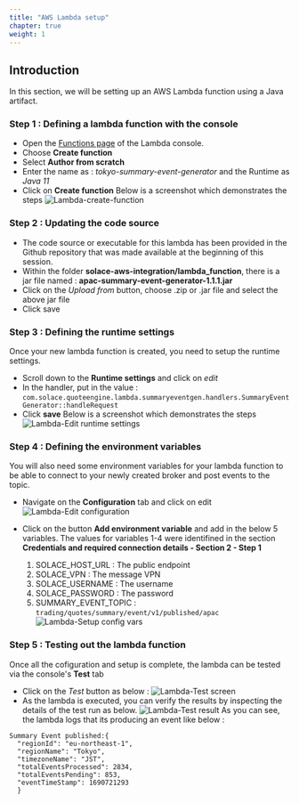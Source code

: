 ```yaml
---
title: "AWS Lambda setup"
chapter: true
weight: 1 
---
```


## Introduction
In this section, we will be setting up an AWS Lambda function using a Java artifact.


### Step 1 : Defining a lambda function with the console
- Open the [Functions page](https://console.aws.amazon.com/lambda/home#/functions) of the Lambda console.
- Choose **Create function**
- Select **Author from scratch**
- Enter the name as : _tokyo-summary-event-generator_ and the Runtime as _Java 11_
- Click on **Create function**
Below is a screenshot which demonstrates the steps
![Lambda-create-function](/images/moduleThree/lambda-create-function.png)

### Step 2 : Updating the code source
- The code source or executable for this lambda has been provided in the Github repository that was made available at the beginning of this session.
- Within the folder **solace-aws-integration/lambda_function**, there is a jar file named : **apac-summary-event-generator-1.1.1.jar**
- Click on the _Upload from_ button, choose .zip or .jar file and select the above jar file
- Click save

### Step 3 : Defining the runtime settings
Once your new lambda function is created, you need to setup the runtime settings.
- Scroll down to the **Runtime settings** and click on _edit_
- In the handler, put in the value : `com.solace.quoteengine.lambda.summaryeventgen.handlers.SummaryEventGenerator::handleRequest`
- Click **save**
Below is a screenshot which demonstrates the steps
![Lambda-Edit runtime settings](/images/moduleThree/lambda-edit-runtime-settings.png)

### Step 4 : Defining the environment variables
You will also need some environment variables for your lambda function to be able to connect to your newly created broker and post events to the topic.
- Navigate on the **Configuration** tab and click on edit
  ![Lambda-Edit configuration](/images/moduleThree/lambda-edit-config-vars.png)
- Click on the button **Add environment variable** and add in the below 5 variables. The values for variables 1-4 were identifined in the section **Credentials and required connection details - Section 2 - Step 1**

  1. SOLACE_HOST_URL : The public endpoint
  2. SOLACE_VPN : The message VPN
  3. SOLACE_USERNAME : The username
  4. SOLACE_PASSWORD : The password 
  5. SUMMARY_EVENT_TOPIC : `trading/quotes/summary/event/v1/published/apac`
    ![Lambda-Setup config vars](/images/moduleThree/lambda-setup-config-vars.png)

### Step 5 : Testing out the lambda function
Once all the cofiguration and setup is complete, the lambda can be tested via the console's **Test** tab
- Click on the _Test_ button as below :
  ![Lambda-Test screen](/images/moduleThree/lambda-test-screen.png)
- As the lambda is executed, you can verify the results by inspecting the details of the test run as below.
![Lambda-Test result](/images/moduleThree/lambda-test-result.png)
As you can see, the lambda logs that its producing an event like below :
```  
Summary Event published:{
  "regionId": "eu-northeast-1",
  "regionName": "Tokyo",
  "timezoneName": "JST",
  "totalEventsProcessed": 2834,
  "totalEventsPending": 853,
  "eventTimeStamp": 1690721293
  }
```
